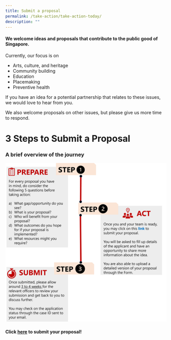 ```yaml
---
title: Submit a proposal
permalink: /take-action/take-action-today/
description: ""
---
```

#### We welcome ideas and proposals that contribute to the public good of Singapore.

Currently, our focus is on

* Arts, culture, and heritage
* Community building
* Education
* Placemaking
* Preventive health

If you have an idea for a potential partnership that relates to these issues, we would love to hear from you. 

We also welcome proposals on other issues, but please give us more time to respond. 

# 3 Steps to Submit a Proposal

### A brief overview of the journey 

![](/images/steps%20to%20submit%20a%20proposal.png)

#### Click [here](https://go.gov.sg/takeactiontoday) to submit your proposal! 